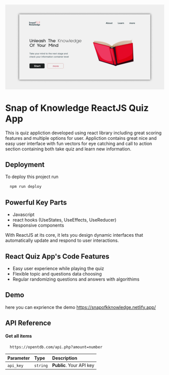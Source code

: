 


![App Screenshot](https://github.com/altayebtalab/snap-of-knowledge/blob/main/src/pictures/design-1.png)


# Snap of Knowledge ReactJS Quiz App

This is quiz appliction developed using react library including great scoring features and multiple options for user.
Appliction contains great nice and easy user interface with fun vectors for eye catching and call to action section containing both take quiz and learn new information.






## Deployment

To deploy this project run

```bash
  npm run deploy
```

## Powerful Key Parts 
- Javascript 
- react hooks (UseStates, UseEffects, UseReducer)
- Responsive components 

With ReactJS at its core, it lets you design dynamic interfaces that automatically update and respond to user interactions.
## React Quiz App's Code Features
- Easy user experience while playing the quiz
- Flexible topic and questions data choosing
- Regular randomizing questions and answers with algorithims


## Demo

here you can exprience the demo
https://snapofkknowledge.netlify.app/
## API Reference

#### Get all items

```http
  https://opentdb.com/api.php?amount=number
```

| Parameter | Type     | Description                |
| :-------- | :------- | :------------------------- |
| `api_key` | `string` | **Public**. Your API key |

